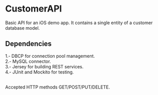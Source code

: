 # CustomerAPI
Basic API for an iOS demo app. It contains a single entity of a customer database model.

## Dependencies
1.- DBCP for connection pool management.</br>
2.- MySQL connector.</br>
3.- Jersey for building REST services.</br>
4.- JUnit and Mockito for testing.</br></br>

Accepted HTTP methods GET/POST/PUT/DELETE.
